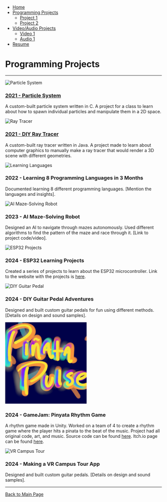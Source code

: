 <!DOCTYPE html>
<html lang="en">
<head>
  <meta charset="UTF-8">
  <meta name="viewport" content="width=device-width, initial-scale=1.0">
  <link rel="stylesheet" type="text/css" href="assets/styles.css">
  <title>Programming Projects</title>
</head>
<body>

<nav>
  <ul>
    <li><a href="index.html">Home</a></li>
    <li>
      <a href="programming.html">Programming Projects</a>
      <ul>
        <li><a href="project1.html">Project 1</a></li>
        <li><a href="project2.html">Project 2</a></li>
        <!-- Add more projects as needed -->
      </ul>
    </li>
    <li>
      <a href="audio-video.html">Video/Audio Projects</a>
      <ul>
        <li><a href="video1.html">Video 1</a></li>
        <li><a href="audio1.html">Audio 1</a></li>
        <!-- Add more projects as needed -->
      </ul>
    </li>
    <li><a href="resume.html">Resume</a></li>
  </ul>
</nav>

<h1>Programming Projects</h1>
<hr>

<div class="project">
  <img src="path-to-particle-system-photo.jpg" alt="Particle System" class="project-img">
  <h3><a href="Programming/ParticleSystem.md">2021 - Particle System</a></h3>
  <p>A custom-built particle system written in C. A project for a class to learn about how to spawn individual particles and manipulate them in a 2D space.</p>
</div>

<div class="project">
  <img src="path-to-ray-tracer-photo.jpg" alt="Ray Tracer" class="project-img">
  <h3><a href="Programming/RayTracer.md">2021 - DIY Ray Tracer</a></h3>
  <p>A custom-built ray tracer written in Java. A project made to learn about computer graphics to manually make a ray tracer that would render a 3D scene with different geometries.</p>
</div>

<div class="project">
  <img src="path-to-learning-languages-photo.jpg" alt="Learning Languages" class="project-img">
  <h3>2022 - Learning 8 Programming Languages in 3 Months</h3>
  <p>Documented learning 8 different programming languages. [Mention the languages and insights].</p>
</div>

<div class="project">
  <img src="path-to-maze-solving-photo.jpg" alt="AI Maze-Solving Robot" class="project-img">
  <h3>2023 - AI Maze-Solving Robot</h3>
  <p>Designed an AI to navigate through mazes autonomously. Used different algorithms to find the pattern of the maze and race through it. [Link to project code/video].</p>
</div>

<div class="project">
  <img src="path-to-esp32-project-photo.jpg" alt="ESP32 Projects" class="project-img">
  <h3>2024 - ESP32 Learning Projects</h3>
  <p>Created a series of projects to learn about the ESP32 microcontroller. Link to the website with the projects is <a href="https://adastorm.github.io/CMPT401_TWU/">here</a>.</p>
</div>

<div class="project">
  <img src="path-to-guitar-pedal-photo.jpg" alt="DIY Guitar Pedal" class="project-img">
  <h3>2024 - DIY Guitar Pedal Adventures</h3>
  <p>Designed and built custom guitar pedals for fun using different methods. [Details on design and sound samples].</p>
</div>

<div class="project">
  <img src="/assets/PinyataPulse.png" alt="Pinyata Rhythm Game" class="project-img">
  <h3>2024 - GameJam: Pinyata Rhythm Game</h3>
  <p>A rhythm game made in Unity. Worked on a team of 4 to create a rhythm game where the player hits a pinata to the beat of the music. Project had all original code, art, and music. Source code can be found <a href="https://github.com/adastorm/GameJamGame">here</a>. Itch.io page can be found <a href="https://adastorm.itch.io/pinata">here</a>.</p>
</div>

<div class="project">
  <img src="path-to-vr-campus-tour-photo.jpg" alt="VR Campus Tour" class="project-img">
  <h3>2024 - Making a VR Campus Tour App</h3>
  <p>Designed and built custom guitar pedals. [Details on design and sound samples].</p>
</div>

<hr>
<a href="index.md">Back to Main Page</a>

</body>
</html>
